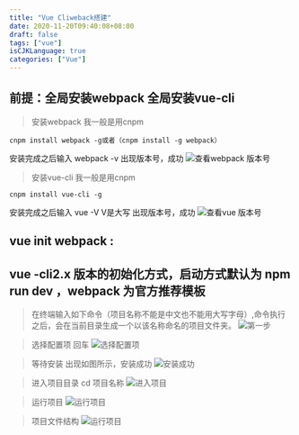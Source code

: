 ```yaml
---
title: "Vue Cliweback搭建"
date: 2020-11-20T09:40:08+08:00
draft: false
tags: ["vue"]
isCJKLanguage: true
categories: ["Vue"]
---
```


## 前提：全局安装webpack 全局安装vue-cli
>安装webpack 我一般是用cnpm
```shell script
cnpm install webpack -g或者（cnpm install -g webpack）
```
安装完成之后输入 webpack -v  出现版本号，成功
![查看webpack 版本号](/images/vue/webpack1.jpg)

>安装vue-cli 我一般是用cnpm
```shell script
cnpm install vue-cli -g
```
安装完成之后输入 vue -V  V是大写  出现版本号，成功 
![查看vue 版本号](/images/vue/vue-V.jpg)


## vue init webpack : 
## vue -cli2.x 版本的初始化方式，启动方式默认为 npm run dev ，webpack 为官方推荐模板

>在终端输入如下命令（项目名称不能是中文也不能用大写字母）,命令执行之后，会在当前目录生成一个以该名称命名的项目文件夹。
![第一步](/images/vue/A.jpg)

>选择配置项 回车
![选择配置项](/images/vue/B.jpg)

>等待安装 出现如图所示，安装成功
![安装成功](/images/vue/C.jpg)

>进入项目目录 cd 项目名称
![进入项目](/images/vue/D.jpg)

>运行项目
![运行项目](/images/vue/E.jpg)

>项目文件结构
![运行项目](/images/vue/vue2.0.jpg)
